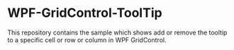 # WPF-GridControl-ToolTip
This repository contains the sample which shows add or remove the tooltip to a specific cell or row or column in WPF GridControl.
